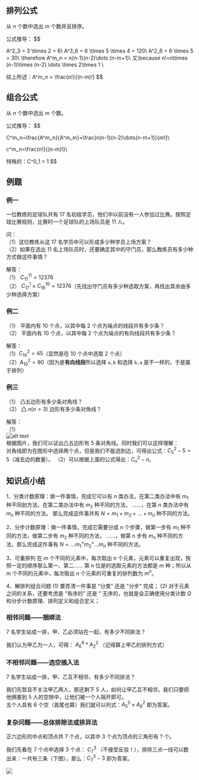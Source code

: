 ## 排列公式
从 $n$ 个数中选出 $m$ 个数并且排序。

公式推导：
$$

A^2_3 = 3 \times 2 = 6\\
A^3_6 = 6 \times 5 \times 4 = 120\\
A^2_6 = 6 \times 5  = 30\\
\therefore  A^m_n = n(n-1)(n-2)\dots (n-m+1)\\
又\because n!=n\times (n-1)\times (n-2)
\dots \times 2\times 1 \\

综上所述：A^m_n = \frac{n!}{(n-m)!}
$$

## 组合公式
从 $n$ 个数中选出 $m$ 个数。

公式推导：
$$

C^m_n=\frac{A^m_n}{A^m_m}=\frac{n(n-1)(n-2)\dots(n-m+1)}{m!}\\

c^m_n=\frac{n!}{(n-m)!}\\

特殊的：C^0_1 = 1
$$

## 例题
### 例一
一位教练的足球队共有 $17$ 名初级学员，他们中以前没有一人参加过比赛。按照足球比赛规则，比赛时一个足球队的上场队员是 $11$ 人。

问：   
（1）这位教练从这 $17$ 名学员中可以形成多少种学员上场方案？  
（2）如果在选出 $11$ 名上场队员时，还要确定其中的守门员，那么教练员有多少种方式做这件事情？

解答：  
（1） $C^{11}_{17} = 12376$  
（2） $C^{1}_{17} \times C^{10}_{16}= 12376$（先找出守门员有多少种选取方案，再找出其余由多少种选择方案）
### 例二
（1） 平面内有 $10$ 个点，以其中每 $2$ 个点为端点的线段共有多少条？  
（2） 平面内有 $10$ 个点，以其中每 $2$ 个点为端点的有向线段共有多少条？

解答：   
（1）$C^2_{10} = 45$（显然是在 $10$ 个点中选取 $2$ 个点）  
（2）$A^2_{10} = 90$（因为是**有向线段**所以选择 `a,b` 和选择 `b,a` 是不一样的，于是属于排列）

### 例三
（1） 凸五边形有多少条对角线？   
（2） 凸 $n(n>3)$ 边形有多少条对角线？

解答：   
（1）  
![alt text](https://s21.ax1x.com/2024/08/24/pAFcbCD.png)  
根据图片，我们可以证出凸五边形有 $5$ 条对角线。同时我们可以这样理解：  
对角线即为在图形中选择两个点，但是我们不能选到边，可得出公式：$C^2_5-5=5$（减去边的数量）。
（2）可以根据上面的公式得出：$C^2_n-n$。

## 知识点小结
1、分类计数原理：做一件事情，完成它可以有 $n$ 类办法，在第二类办法中有 $m_1$ 种不同剖方法，在第二类办法中有 $m_2$ 种不同的方法， ……，在第 $n$ 类办法中有 $m_n$ 种不同的方法。
那么完成这件事共有 $N=m_1+m_2+\ldots+m_n$ 种不同的方法。

2、分步计数原理：做一件事情，完成它需要分成 $n$ 个步骤，做第一步有 $m_1$ 种不同的方法，做第二步有 $m_2$ 种不同的方法， ……，做第 n 步有 $m_n$ 种不同的方法，那么完成这件事有 $N=\ldots m_1{ }^ \times m_2{ }^ \times \ldots m_n$ 种不同的方法。

3、可重排列
在 m 个不同的元素中，每次取出 n 个元素，元素可以重复出现，按照一定的顺序那么第一、第二…… 第 n 位是的选取元素的方法都是 $m$ 种；所以从 $m$ 个不同的元素中，每次取出 $n$ 个元素的可重复的排列数为 $m^n$。

4、解排列组合问题
(1) 要弄清一件事是 "分类" 还是 "分步" 完成；
(2) 对于元素之间的关系，还要考虑是 "有序的" 还是 " 无序的，也就是会正确使用分类计数 $Q$ 和分步计数原理、排列定义和组合定义；
### 相邻问题——捆绑法
$7$ 名学生站成一排，甲、乙必须站在一起，有多少不同排法？  

我们认为甲乙为一人，可得：
$A^6_6 * A^2_2$ （记得算上甲乙的排列方式）
### 不相邻问题——选空插入法
$7$ 名学生站成一排，甲、乙互不相邻，有多少不同排法？

我们先暂且不关注甲乙两人，那还剩下 $5$ 人，如何让甲乙互不相邻，我们只要把他俩塞到 $5$ 人的空隙中，让他们被一个人隔开即可。  
五个人具有 $6$ 个空（首尾也算）我们就可以列式：$A^5_5 \times A^2_6$ 即为答案。
### 复杂问题——总体排除法或排异法
正六边形的中点和顶点共 $7$ 个点，以其中 $3$ 个点为顶点的三角形有 ? 个。

我们先看在 $7$ 个点中选择 $3$ 个点： $C^3_7$ （不接受反驳！），排除三点一线可以数出来：一共有三条（下图），那么：$C^3_7-3$ 即为答案。

![](https://s21.ax1x.com/2024/08/24/pAFgGrR.png)